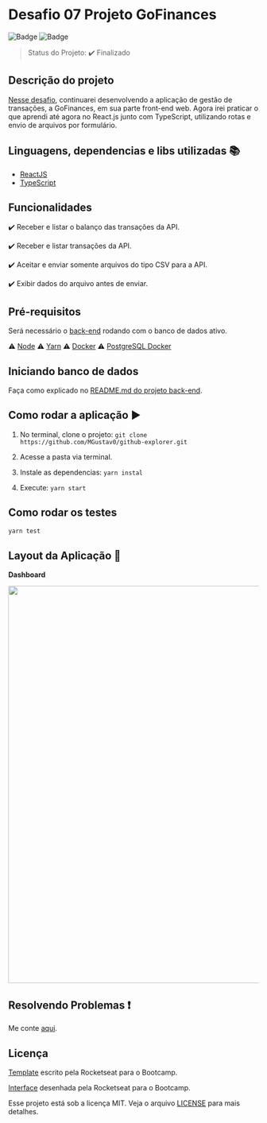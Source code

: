# Desafio 07 Projeto GoFinances

![Badge](https://img.shields.io/badge/Bootcamp%20Rocketseat-ReactJS-blueviolet) ![Badge](https://img.shields.io/badge/types-Flow%20%7C%20TypeScript-blue)

> Status do Projeto: :heavy_check_mark: Finalizado

## Descrição do projeto

[Nesse desafio](https://github.com/Rocketseat/bootcamp-gostack-desafios/tree/master/desafio-fundamentos-reactjs#template-da-aplica%C3%A7%C3%A3o), continuarei desenvolvendo a aplicação de gestão de transações, a GoFinances, em sua parte front-end web. Agora irei praticar o que aprendi até agora no React.js junto com TypeScript, utilizando rotas e envio de arquivos por formulário.

## Linguagens, dependencias e libs utilizadas :books:

- [ReactJS](https://pt-br.reactjs.org/)
- [TypeScript](https://www.typescriptlang.org/)

## Funcionalidades

:heavy_check_mark: Receber e listar o balanço das transações da API.

:heavy_check_mark: Receber e listar transações da API.

:heavy_check_mark: Aceitar e enviar somente arquivos do tipo CSV para a API.

:heavy_check_mark: Exibir dados do arquivo antes de enviar.

## Pré-requisitos

Será necessário o [back-end](https://github.com/MGustav0/desafio-gostack-database-upload) rodando com o banco de dados ativo.

:warning: [Node](https://nodejs.org/en/download/)
:warning: [Yarn](https://yarnpkg.com/getting-started/install)
:warning: [Docker](https://www.docker.com/products/docker-desktop)
:warning: [PostgreSQL Docker](https://hub.docker.com/_/postgres)

## Iniciando banco de dados

Faça como explicado no [README.md do projeto back-end](https://github.com/MGustav0/desafio-gostack-database-upload).

## Como rodar a aplicação :arrow_forward:

1. No terminal, clone o projeto: `git clone https://github.com/MGustav0/github-explorer.git`

2. Acesse a pasta via terminal.

3. Instale as dependencias: `yarn instal`

4. Execute: `yarn start`

## Como rodar os testes

```bash
yarn test
```

## Layout da Aplicação :dash:

**Dashboard**

<img src="inserirLink" width="800" heigth="600" />

## Resolvendo Problemas :exclamation:

Me conte [aqui](https://github.com/MGustav0/desafio-gostack-fundamentos-reactjs/issues).

## Licença

[Template](https://github.com/Rocketseat/gostack-template-fundamentos-reactjs) escrito pela Rocketseat para o Bootcamp.

[Interface](https://www.figma.com/file/EgOhyj1Inz14dhWGVhRlhr/GoFinances?node-id=1%3A863) desenhada pela Rocketseat para o Bootcamp.

Esse projeto está sob a licença MIT. Veja o arquivo [LICENSE](LICENSE) para mais detalhes.
